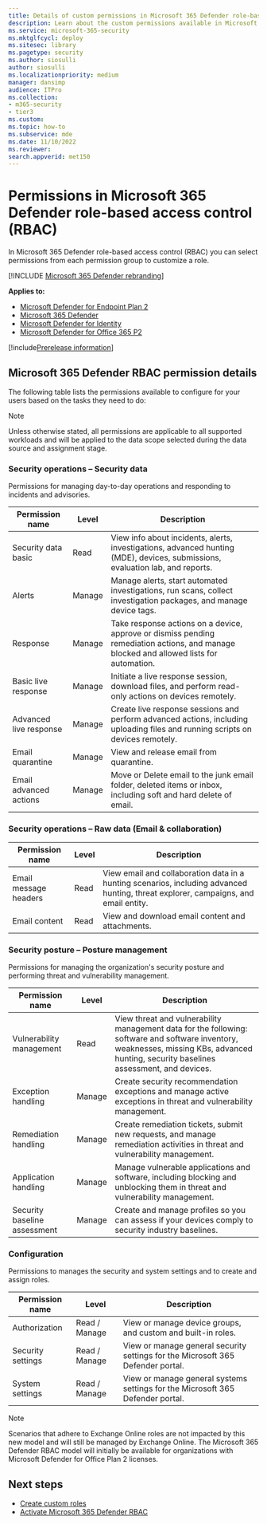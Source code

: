 ```yaml
---
title: Details of custom permissions in Microsoft 365 Defender role-based access control (RBAC) 
description: Learn about the custom permissions available in Microsoft 365 Defender Security role-based access control (RBAC)
ms.service: microsoft-365-security
ms.mktglfcycl: deploy
ms.sitesec: library
ms.pagetype: security
ms.author: siosulli
author: siosulli
ms.localizationpriority: medium
manager: dansimp
audience: ITPro
ms.collection: 
- m365-security
- tier3
ms.custom: 
ms.topic: how-to
ms.subservice: mde
ms.date: 11/10/2022
ms.reviewer: 
search.appverid: met150
---
```


# Permissions in Microsoft 365 Defender role-based access control (RBAC)

In Microsoft 365 Defender role-based access control (RBAC) you can select permissions from each permission group to customize a role.

[!INCLUDE [Microsoft 365 Defender rebranding](../../includes/microsoft-defender.md)]

**Applies to:**

- [Microsoft Defender for Endpoint Plan 2](https://go.microsoft.com/fwlink/?linkid=2154037)
- [Microsoft 365 Defender](https://go.microsoft.com/fwlink/?linkid=2118804)
- [Microsoft Defender for Identity](https://go.microsoft.com/fwlink/?LinkID=2198108)
- [Microsoft Defender for Office 365 P2](https://go.microsoft.com/fwlink/?LinkID=2158212)

[!include[Prerelease information](../../includes/prerelease.md)]

## Microsoft 365 Defender RBAC permission details

The following table lists the permissions available to configure for your users based on the tasks they need to do:

>[!Note]
> Unless otherwise stated, all permissions are applicable to all supported workloads and will be applied to the data scope selected during the data source and assignment stage.

### Security operations – Security data

Permissions for managing day-to-day operations and responding to incidents and advisories.

| **Permission name**    | **Level** | **Description**                                                                                                                         |
|------------------------|-----------|-----------------------------------------------------------------------------------------------------------------------------------------
| Security data basic    | Read      | View info about incidents, alerts, investigations, advanced hunting (MDE), devices, submissions, evaluation lab, and reports.           |
| Alerts                 | Manage    | Manage alerts, start automated investigations, run scans, collect investigation packages, and manage device tags.                       |
| Response               | Manage    | Take response actions on a device, approve or dismiss pending remediation actions, and manage blocked and allowed lists for automation. |
| Basic live response    | Manage    | Initiate a live response session, download files, and perform read-only actions on devices remotely.                                    |
| Advanced live response | Manage    | Create live response sessions and perform advanced actions, including uploading files and running scripts on devices remotely.          |
| Email quarantine       | Manage    | View and release email from quarantine.                                                                                                 |
| Email advanced actions | Manage    | Move or Delete email to the junk email folder, deleted items or inbox, including soft and hard delete of email.                         |

### Security operations – Raw data (Email & collaboration)

| **Permission name**   | **Level** | **Description**                                                                                                                    |
|-----------------------|-----------|------------------------------------------------------------------------------------------------------------------------------------|
| Email message headers | Read      |View email and collaboration data in a hunting scenarios, including advanced hunting, threat explorer, campaigns, and email entity. |
| Email content         | Read      |View and download email content and attachments.                                                                                    |

### Security posture – Posture management

Permissions for managing the organization's security posture and performing threat and vulnerability management.

| **Permission name**          | **Level** | **Description**                                                                                                                                                                         |
|------------------------------|-----------|-----------------------------------------------------------------------------------------------------------------------------------------------------------------------------------------|
| Vulnerability management     | Read      | View threat and vulnerability management data for the following: software and software inventory, weaknesses, missing KBs, advanced hunting, security baselines assessment, and devices.|
| Exception handling           | Manage    | Create security recommendation exceptions and manage active exceptions in threat and vulnerability management.                                                                          |
| Remediation handling         | Manage    | Create remediation tickets, submit new requests, and manage remediation activities in threat and vulnerability management.                                                              |
| Application handling         | Manage    | Manage vulnerable applications and software, including blocking and unblocking them in threat and vulnerability management.                                                             |
| Security baseline assessment | Manage    | Create and manage profiles so you can assess if your devices comply to security industry baselines.                                                                                     |

### Configuration

Permissions to manages the security and system settings and to create and assign roles.

| **Permission name** | **Level**     |**Description**                                                                 |
|---------------------|---------------|--------------------------------------------------------------------------------|
| Authorization       | Read / Manage | View or manage device groups, and custom and built-in roles.                   |
| Security settings   | Read / Manage | View or manage general security settings for the Microsoft 365 Defender portal.|
| System settings     | Read / Manage | View or manage general systems settings for the Microsoft 365 Defender portal. |


>[!Note]
> Scenarios that adhere to Exchange Online roles are not impacted by this new model and will still be managed by Exchange Online. The Microsoft 365 Defender RBAC model will initially be available for organizations with Microsoft Defender for Office Plan 2 licenses.

## Next steps

- [Create custom roles](create-custom-rbac-roles.md)
- [Activate Microsoft 365 Defender RBAC](activate-defender-rbac.md)
